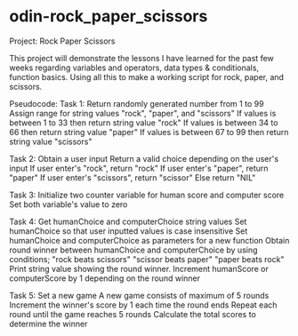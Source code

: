 # odin-rock_paper_scissors
Project: Rock Paper Scissors

This project will demonstrate the lessons I have learned for the past few weeks regarding variables and operators, data types & conditionals, function basics. Using all this to make a working script for rock, paper, and scissors.

Pseudocode:
Task 1:
Return randomly generated number from 1 to 99
Assign range for string values "rock", "paper", and "scissors"
  If values is between 1 to 33 then return string value "rock"
  If values is between 34 to 66 then return string value "paper"
  If values is between 67 to 99 then return string value "scissors"

Task 2:
Obtain a user input
Return a valid choice depending on the user's input
  If user enter's "rock", return "rock"
  If user enter's "paper", return "paper"
  If user enter's "scissors", return "scissor"
  Else return "NIL"

Task 3:
Initialize two counter variable for human score and computer score
Set both variable's value to zero

Task 4:
Get humanChoice and computerChoice string values 
Set humanChoice so that user inputted values is case insensitive
Set humanChoice and computerChoice as parameters for a new function
Obtain round winner between humanChoice and computerChoice by using conditions;
  "rock beats scissors"
  "scissor beats paper"
  "paper beats rock"
Print string value showing the round winner.
Increment humanScore or computerScore by 1 depending on the round winner

Task 5:
Set a new game
  A new game consists of maximum of 5 rounds
  Increment the winner's score by 1 each time the round ends
Repeat each round until the game reaches 5 rounds
Calculate the total scores to determine the winner
